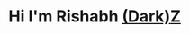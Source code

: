 # Hi I'm Rishabh [(Dark)](https://github.com/RISHABH12005/Projects/blob/main/README.md)[Z](https://github.com/RISHABH12005?tab=repositories)
